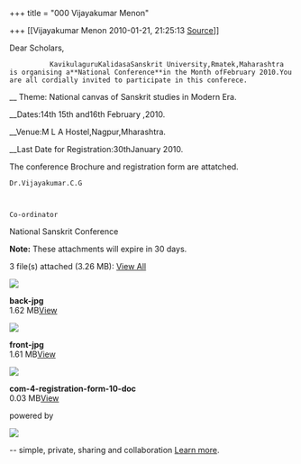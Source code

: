 +++
title = "000 Vijayakumar Menon"

+++
[[Vijayakumar Menon	2010-01-21, 21:25:13 [Source](https://groups.google.com/g/bvparishat/c/OS5jk_0_ll4)]]



  

Dear Scholars,

              KavikulaguruKalidasaSanskrit University,Rmatek,Maharashtra is organising a**National Conference**in the Month ofFebruary 2010.You are all cordially invited to participate in this conferece.

\_\_ Theme: National canvas of Sanskrit studies in Modern Era.

\_\_Dates:14th 15th and16th February ,2010.

\_\_Venue:M L A Hostel,Nagpur,Mharashtra.

\_\_Last Date for Registration:30thJanuary 2010.

   The conference Brochure and registration form are attatched.

                                   
                                   
    Dr.Vijayakumar.C.G

                                   
                                   
    Co-ordinator                          
                                   
                                   
   National Sanskrit Conference

  

**Note:** These attachments will expire in 30 days.  
  
3 file(s) attached (3.26 MB): [View All](http://drop.io/rpbryex)

![](https://ci3.googleusercontent.com/proxy/1a3YWD_VjReGK-LSJKz0gUv7RggaWSt4vugxWaDpzB4FIIthA9htt-l_oTwMjSF9HAjuuyBv6J9KEIiNt-2CzJiJiKVw_P58PUSLyspXC3_7_9KonCFbB3E7Vw73LlZBosjci3Ott8_qU5Ow8hJfnHepGWY1xu1ayjfOlV8O7puZBZN45cP6Pu40tFp09-00ONYe7cHbDEdDkUGj1x3V27_h14l8l0PQew2A_bj-K7DwdElS2H1avfP4XOBQqZ-XpAbHUFBGOQ=s0-d-e1-ft#http://drop.io/download/public/rklw95t6iwi6nnququu3/b4250b025d6e9f60f815c09c619bd6b058dd4848/e2d1d9d0-e8d2-012c-7697-f2007b95cbc2/f2ccac00-e8d2-012c-5e89-f69d7c572786/v2/thumbnail)

**back-jpg**  
1.62 MB[View](http://drop.io/rpbryex/asset/back-jpg?ref=yahoo)

![](https://ci5.googleusercontent.com/proxy/6_khrP8kuXdLa1Hn-9DAW2WDrtcr_lfrkmivA0hGbgrgSj6cCA_q4Dn-PzOC4LtKenBLdev91usy=s0-d-e1-ft#http://drop.io/images/ico_pictures.gif)

**front-jpg**  
1.61 MB[View](http://drop.io/rpbryex/asset/front-jpg?ref=yahoo)

![](https://ci6.googleusercontent.com/proxy/NbN2M8C0JPzdqVG7_buc1ZrMNMVUF6LDthvAM_AVL5uExyDOk9hbqg3CZa_ZM1_Mycwp6SNaSZI0bA=s0-d-e1-ft#http://drop.io/images/ico_documents.gif)

**com-4-registration-form-10-doc**  
0.03 MB[View](http://drop.io/rpbryex/asset/com-4-registration-form-10-doc?ref=yahoo)

powered by

![](https://ci6.googleusercontent.com/proxy/glUNcGrn5ohqfojVVpUNLvd88feKFfKlTrgvRlPqhG_AzkC6uMAamxsYQ_i19CMv0xgH99WHvhM=s0-d-e1-ft#http://drop.io/images/logo-mobile.png)

-- simple, private, sharing and collaboration [Learn more](http://drop.io).

  

  

